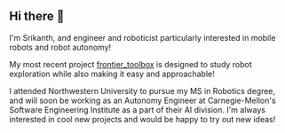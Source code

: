 ## Hi there 👋

I'm Srikanth, and engineer and roboticist particularly interested in mobile robots and robot autonomy!

My most recent project [frontier_toolbox](https://github.com/Schelbert197/frontier_toolbox/tree/main) is designed to study robot exploration while also making it easy and approachable!

I attended Northwestern University to pursue my MS in Robotics degree, and will soon be working as an Autonomy Engineer at Carnegie-Mellon's Software Engineering Institute as a part of their AI division. I'm always interested in cool new projects and would be happy to try out new ideas!
<!--
**Schelbert197/Schelbert197** is a ✨ _special_ ✨ repository because its `README.md` (this file) appears on your GitHub profile.

Here are some ideas to get you started:

- 🔭 I’m currently working on ...
- 🌱 I’m currently learning ...
- 👯 I’m looking to collaborate on ...
- 🤔 I’m looking for help with ...
- 💬 Ask me about ...
- 📫 How to reach me: ...
- 😄 Pronouns: ...
- ⚡ Fun fact: ...
-->
